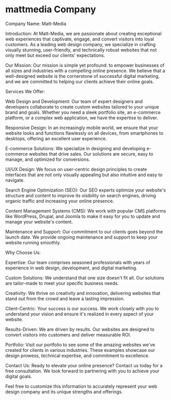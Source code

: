 # mattmedia Company

Company Name: Matt-Media

Introduction:
At Matt-Media, we are passionate about creating exceptional web experiences that captivate, engage, and convert visitors into loyal customers. As a leading web design company, we specialize in crafting visually stunning, user-friendly, and technically robust websites that not only meet but exceed our clients' expectations.

Our Mission:
Our mission is simple yet profound: to empower businesses of all sizes and industries with a compelling online presence. We believe that a well-designed website is the cornerstone of successful digital marketing, and we are committed to helping our clients achieve their online goals.

Services We Offer:

Web Design and Development: Our team of expert designers and developers collaborate to create custom websites tailored to your unique brand and goals. Whether you need a sleek portfolio site, an e-commerce platform, or a complex web application, we have the expertise to deliver.

Responsive Design: In an increasingly mobile world, we ensure that your website looks and functions flawlessly on all devices, from smartphones to desktops, offering an excellent user experience.

E-commerce Solutions: We specialize in designing and developing e-commerce websites that drive sales. Our solutions are secure, easy to manage, and optimized for conversions.

UI/UX Design: We focus on user-centric design principles to create interfaces that are not only visually appealing but also intuitive and easy to navigate.

Search Engine Optimization (SEO): Our SEO experts optimize your website's structure and content to improve its visibility on search engines, driving organic traffic and increasing your online presence.

Content Management Systems (CMS): We work with popular CMS platforms like WordPress, Drupal, and Joomla to make it easy for you to update and manage your website's content.

Maintenance and Support: Our commitment to our clients goes beyond the launch date. We provide ongoing maintenance and support to keep your website running smoothly.

Why Choose Us:

Expertise: Our team comprises seasoned professionals with years of experience in web design, development, and digital marketing.

Custom Solutions: We understand that one size doesn't fit all. Our solutions are tailor-made to meet your specific business needs.

Creativity: We thrive on creativity and innovation, delivering websites that stand out from the crowd and leave a lasting impression.

Client-Centric: Your success is our success. We work closely with you to understand your vision and ensure it's realized in every aspect of your website.

Results-Driven: We are driven by results. Our websites are designed to convert visitors into customers and deliver measurable ROI.

Portfolio:
Visit our portfolio to see some of the amazing websites we've created for clients in various industries. These examples showcase our design prowess, technical expertise, and commitment to excellence.

Contact Us:
Ready to elevate your online presence? Contact us today for a free consultation. We look forward to partnering with you to achieve your digital goals.

Feel free to customize this information to accurately represent your web design company and its unique strengths and offerings.
